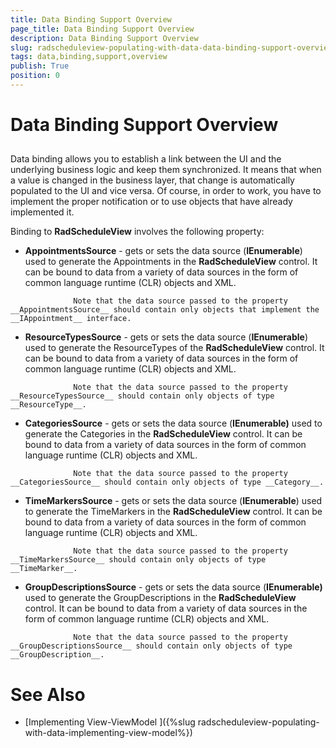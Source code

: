 ```yaml
---
title: Data Binding Support Overview
page_title: Data Binding Support Overview
description: Data Binding Support Overview
slug: radscheduleview-populating-with-data-data-binding-support-overview
tags: data,binding,support,overview
publish: True
position: 0
---
```


# Data Binding Support Overview



## 

Data binding allows you to establish a link between the UI and the underlying business logic and keep them synchronized. It means that when a value is changed in the business layer, that change is automatically populated to the UI and vice versa. Of course, in order to work, you have to implement the proper notification or to use objects that have already implemented it.
        

Binding to __RadScheduleView__ involves the following property:
        

* __AppointmentsSource__ - gets or sets the data source (__IEnumerable__) used to generate the Appointments in the __RadScheduleView__ control. It can be bound to data from a variety of data sources in the form of common language runtime (CLR) objects and XML.
            

>


                  Note that the data source passed to the property __AppointmentsSource__ should contain only objects that implement the __IAppointment__ interface.
                

* __ResourceTypesSource__ -  gets or sets the data source (__IEnumerable__) used to generate the ResourceTypes of the __RadScheduleView__ control. It can be bound to data from a variety of data sources in the form of common language runtime (CLR) objects and XML.
            

>




                  Note that the data source passed to the property __ResourceTypesSource__ should contain only objects of type __ResourceType__.
                

* __CategoriesSource__ - gets or sets the data source (__IEnumerable)__ used to generate the Categories in the __RadScheduleView__ control. It can be bound to data from a variety of data sources in the form of common language runtime (CLR) objects and XML.
            

>




                  Note that the data source passed to the property __CategoriesSource__ should contain only objects of type __Category__.
                

* __TimeMarkersSource__ - gets or sets the data source (__IEnumerable__) used to generate the TimeMarkers in the __RadScheduleView__ control. It can be bound to data from a variety of data sources in the form of common language runtime (CLR) objects and XML.
            

>




                  Note that the data source passed to the property __TimeMarkersSource__ should contain only objects of type __TimeMarker__.
                

* __GroupDescriptionsSource__ - gets or sets the data source (__IEnumerable<GroupDescription>)__ used to generate the GroupDescriptions in the __RadScheduleView__ control. It can be bound to data from a variety of data sources in the form of common language runtime (CLR) objects and XML.
            

>




                  Note that the data source passed to the property __GroupDescriptionsSource__ should contain only objects of type __GroupDescription__.
                

# See Also

 * [Implementing View-ViewModel ]({%slug radscheduleview-populating-with-data-implementing-view-model%})
